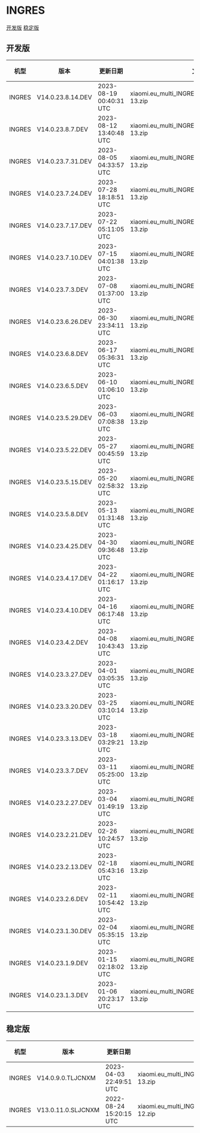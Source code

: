# INGRES
[开发版](#开发版)  [稳定版](#稳定版)
## 开发版
| 机型 | 版本 | 更新日期 | 文件名 | 大小 | 下载链接 |
| ---- | ---- | ---- | ---- | ---- | ---- |
| INGRES | V14.0.23.8.14.DEV | 2023-08-19 00:40:31 UTC | xiaomi.eu_multi_INGRES_V14.0.23.8.14.DEV_v14-13.zip | 5.1 GB | [SourceForge](https://sourceforge.net/projects/xiaomi-eu-multilang-miui-roms/files/xiaomi.eu/MIUI-WEEKLY-RELEASES/V14.0.23.8.14.DEV/xiaomi.eu_multi_INGRES_V14.0.23.8.14.DEV_v14-13.zip/download) |
| INGRES | V14.0.23.8.7.DEV | 2023-08-12 13:40:48 UTC | xiaomi.eu_multi_INGRES_V14.0.23.8.7.DEV_v14-13.zip | 5.1 GB | [SourceForge](https://sourceforge.net/projects/xiaomi-eu-multilang-miui-roms/files/xiaomi.eu/MIUI-WEEKLY-RELEASES/V14.0.23.8.7.DEV/xiaomi.eu_multi_INGRES_V14.0.23.8.7.DEV_v14-13.zip/download) |
| INGRES | V14.0.23.7.31.DEV | 2023-08-05 04:33:57 UTC | xiaomi.eu_multi_INGRES_V14.0.23.7.31.DEV_v14-13.zip | 5.1 GB | [SourceForge](https://sourceforge.net/projects/xiaomi-eu-multilang-miui-roms/files/xiaomi.eu/MIUI-WEEKLY-RELEASES/V14.0.23.7.31.DEV/xiaomi.eu_multi_INGRES_V14.0.23.7.31.DEV_v14-13.zip/download) |
| INGRES | V14.0.23.7.24.DEV | 2023-07-28 18:18:51 UTC | xiaomi.eu_multi_INGRES_V14.0.23.7.24.DEV_v14-13.zip | 5.1 GB | [SourceForge](https://sourceforge.net/projects/xiaomi-eu-multilang-miui-roms/files/xiaomi.eu/MIUI-WEEKLY-RELEASES/V14.0.23.7.24.DEV/xiaomi.eu_multi_INGRES_V14.0.23.7.24.DEV_v14-13.zip/download) |
| INGRES | V14.0.23.7.17.DEV | 2023-07-22 05:11:05 UTC | xiaomi.eu_multi_INGRES_V14.0.23.7.17.DEV_v14-13.zip | 5.1 GB | [SourceForge](https://sourceforge.net/projects/xiaomi-eu-multilang-miui-roms/files/xiaomi.eu/MIUI-WEEKLY-RELEASES/V14.0.23.7.17.DEV/xiaomi.eu_multi_INGRES_V14.0.23.7.17.DEV_v14-13.zip/download) |
| INGRES | V14.0.23.7.10.DEV | 2023-07-15 04:01:38 UTC | xiaomi.eu_multi_INGRES_V14.0.23.7.10.DEV_v14-13.zip | 5.1 GB | [SourceForge](https://sourceforge.net/projects/xiaomi-eu-multilang-miui-roms/files/xiaomi.eu/MIUI-WEEKLY-RELEASES/V14.0.23.7.10.DEV/xiaomi.eu_multi_INGRES_V14.0.23.7.10.DEV_v14-13.zip/download) |
| INGRES | V14.0.23.7.3.DEV | 2023-07-08 01:37:00 UTC | xiaomi.eu_multi_INGRES_V14.0.23.7.3.DEV_v14-13.zip | 5.1 GB | [SourceForge](https://sourceforge.net/projects/xiaomi-eu-multilang-miui-roms/files/xiaomi.eu/MIUI-WEEKLY-RELEASES/V14.0.23.7.3.DEV/xiaomi.eu_multi_INGRES_V14.0.23.7.3.DEV_v14-13.zip/download) |
| INGRES | V14.0.23.6.26.DEV | 2023-06-30 23:34:11 UTC | xiaomi.eu_multi_INGRES_V14.0.23.6.26.DEV_v14-13.zip | 5.1 GB | [SourceForge](https://sourceforge.net/projects/xiaomi-eu-multilang-miui-roms/files/xiaomi.eu/MIUI-WEEKLY-RELEASES/V14.0.23.6.26.DEV/xiaomi.eu_multi_INGRES_V14.0.23.6.26.DEV_v14-13.zip/download) |
| INGRES | V14.0.23.6.8.DEV | 2023-06-17 05:36:31 UTC | xiaomi.eu_multi_INGRES_V14.0.23.6.8.DEV_v14-13.zip | 5.1 GB | [SourceForge](https://sourceforge.net/projects/xiaomi-eu-multilang-miui-roms/files/xiaomi.eu/MIUI-WEEKLY-RELEASES/V14.0.23.6.8.DEV/xiaomi.eu_multi_INGRES_V14.0.23.6.8.DEV_v14-13.zip/download) |
| INGRES | V14.0.23.6.5.DEV | 2023-06-10 01:06:10 UTC | xiaomi.eu_multi_INGRES_V14.0.23.6.5.DEV_v14-13.zip | 5.0 GB | [SourceForge](https://sourceforge.net/projects/xiaomi-eu-multilang-miui-roms/files/xiaomi.eu/MIUI-WEEKLY-RELEASES/V14.0.23.6.5.DEV/xiaomi.eu_multi_INGRES_V14.0.23.6.5.DEV_v14-13.zip/download) |
| INGRES | V14.0.23.5.29.DEV | 2023-06-03 07:08:38 UTC | xiaomi.eu_multi_INGRES_V14.0.23.5.29.DEV_v14-13.zip | 5.0 GB | [SourceForge](https://sourceforge.net/projects/xiaomi-eu-multilang-miui-roms/files/xiaomi.eu/MIUI-WEEKLY-RELEASES/V14.0.23.5.29.DEV/xiaomi.eu_multi_INGRES_V14.0.23.5.29.DEV_v14-13.zip/download) |
| INGRES | V14.0.23.5.22.DEV | 2023-05-27 00:45:59 UTC | xiaomi.eu_multi_INGRES_V14.0.23.5.22.DEV_v14-13.zip | 5.0 GB | [SourceForge](https://sourceforge.net/projects/xiaomi-eu-multilang-miui-roms/files/xiaomi.eu/MIUI-WEEKLY-RELEASES/V14.0.23.5.22.DEV/xiaomi.eu_multi_INGRES_V14.0.23.5.22.DEV_v14-13.zip/download) |
| INGRES | V14.0.23.5.15.DEV | 2023-05-20 02:58:32 UTC | xiaomi.eu_multi_INGRES_V14.0.23.5.15.DEV_v14-13.zip | 5.1 GB | [SourceForge](https://sourceforge.net/projects/xiaomi-eu-multilang-miui-roms/files/xiaomi.eu/MIUI-WEEKLY-RELEASES/V14.0.23.5.15.DEV/xiaomi.eu_multi_INGRES_V14.0.23.5.15.DEV_v14-13.zip/download) |
| INGRES | V14.0.23.5.8.DEV | 2023-05-13 01:31:48 UTC | xiaomi.eu_multi_INGRES_V14.0.23.5.8.DEV_v14-13.zip | 5.0 GB | [SourceForge](https://sourceforge.net/projects/xiaomi-eu-multilang-miui-roms/files/xiaomi.eu/MIUI-WEEKLY-RELEASES/V14.0.23.5.8.DEV/xiaomi.eu_multi_INGRES_V14.0.23.5.8.DEV_v14-13.zip/download) |
| INGRES | V14.0.23.4.25.DEV | 2023-04-30 09:36:48 UTC | xiaomi.eu_multi_INGRES_V14.0.23.4.25.DEV_v14-13.zip | 5.0 GB | [SourceForge](https://sourceforge.net/projects/xiaomi-eu-multilang-miui-roms/files/xiaomi.eu/MIUI-WEEKLY-RELEASES/V14.0.23.4.25.DEV/xiaomi.eu_multi_INGRES_V14.0.23.4.25.DEV_v14-13.zip/download) |
| INGRES | V14.0.23.4.17.DEV | 2023-04-22 01:16:17 UTC | xiaomi.eu_multi_INGRES_V14.0.23.4.17.DEV_v14-13.zip | 5.1 GB | [SourceForge](https://sourceforge.net/projects/xiaomi-eu-multilang-miui-roms/files/xiaomi.eu/MIUI-WEEKLY-RELEASES/V14.0.23.4.17.DEV/xiaomi.eu_multi_INGRES_V14.0.23.4.17.DEV_v14-13.zip/download) |
| INGRES | V14.0.23.4.10.DEV | 2023-04-16 06:17:48 UTC | xiaomi.eu_multi_INGRES_V14.0.23.4.10.DEV_v14-13.zip | 5.1 GB | [SourceForge](https://sourceforge.net/projects/xiaomi-eu-multilang-miui-roms/files/xiaomi.eu/MIUI-WEEKLY-RELEASES/V14.0.23.4.10.DEV/xiaomi.eu_multi_INGRES_V14.0.23.4.10.DEV_v14-13.zip/download) |
| INGRES | V14.0.23.4.2.DEV | 2023-04-08 10:43:43 UTC | xiaomi.eu_multi_INGRES_V14.0.23.4.2.DEV_v14-13.zip | 5.1 GB | [SourceForge](https://sourceforge.net/projects/xiaomi-eu-multilang-miui-roms/files/xiaomi.eu/MIUI-WEEKLY-RELEASES/V14.0.23.4.2.DEV/xiaomi.eu_multi_INGRES_V14.0.23.4.2.DEV_v14-13.zip/download) |
| INGRES | V14.0.23.3.27.DEV | 2023-04-01 03:05:35 UTC | xiaomi.eu_multi_INGRES_V14.0.23.3.27.DEV_v14-13.zip | 5.1 GB | [SourceForge](https://sourceforge.net/projects/xiaomi-eu-multilang-miui-roms/files/xiaomi.eu/MIUI-WEEKLY-RELEASES/V14.0.23.3.27.DEV/xiaomi.eu_multi_INGRES_V14.0.23.3.27.DEV_v14-13.zip/download) |
| INGRES | V14.0.23.3.20.DEV | 2023-03-25 03:10:14 UTC | xiaomi.eu_multi_INGRES_V14.0.23.3.20.DEV_v14-13.zip | 5.1 GB | [SourceForge](https://sourceforge.net/projects/xiaomi-eu-multilang-miui-roms/files/xiaomi.eu/MIUI-WEEKLY-RELEASES/V14.0.23.3.20.DEV/xiaomi.eu_multi_INGRES_V14.0.23.3.20.DEV_v14-13.zip/download) |
| INGRES | V14.0.23.3.13.DEV | 2023-03-18 03:29:21 UTC | xiaomi.eu_multi_INGRES_V14.0.23.3.13.DEV_v14-13.zip | 5.1 GB | [SourceForge](https://sourceforge.net/projects/xiaomi-eu-multilang-miui-roms/files/xiaomi.eu/MIUI-WEEKLY-RELEASES/V14.0.23.3.13.DEV/xiaomi.eu_multi_INGRES_V14.0.23.3.13.DEV_v14-13.zip/download) |
| INGRES | V14.0.23.3.7.DEV | 2023-03-11 05:25:00 UTC | xiaomi.eu_multi_INGRES_V14.0.23.3.7.DEV_v14-13.zip | 5.1 GB | [SourceForge](https://sourceforge.net/projects/xiaomi-eu-multilang-miui-roms/files/xiaomi.eu/MIUI-WEEKLY-RELEASES/V14.0.23.3.7.DEV/xiaomi.eu_multi_INGRES_V14.0.23.3.7.DEV_v14-13.zip/download) |
| INGRES | V14.0.23.2.27.DEV | 2023-03-04 01:49:19 UTC | xiaomi.eu_multi_INGRES_V14.0.23.2.27.DEV_v14-13.zip | 5.1 GB | [SourceForge](https://sourceforge.net/projects/xiaomi-eu-multilang-miui-roms/files/xiaomi.eu/MIUI-WEEKLY-RELEASES/V14.0.23.2.27.DEV/xiaomi.eu_multi_INGRES_V14.0.23.2.27.DEV_v14-13.zip/download) |
| INGRES | V14.0.23.2.21.DEV | 2023-02-26 10:24:57 UTC | xiaomi.eu_multi_INGRES_V14.0.23.2.21.DEV_v14-13.zip | 5.1 GB | [SourceForge](https://sourceforge.net/projects/xiaomi-eu-multilang-miui-roms/files/xiaomi.eu/MIUI-WEEKLY-RELEASES/V14.0.23.2.21.DEV/xiaomi.eu_multi_INGRES_V14.0.23.2.21.DEV_v14-13.zip/download) |
| INGRES | V14.0.23.2.13.DEV | 2023-02-18 05:43:16 UTC | xiaomi.eu_multi_INGRES_V14.0.23.2.13.DEV_v14-13.zip | 5.1 GB | [SourceForge](https://sourceforge.net/projects/xiaomi-eu-multilang-miui-roms/files/xiaomi.eu/MIUI-WEEKLY-RELEASES/V14.0.23.2.13.DEV/xiaomi.eu_multi_INGRES_V14.0.23.2.13.DEV_v14-13.zip/download) |
| INGRES | V14.0.23.2.6.DEV | 2023-02-11 10:54:42 UTC | xiaomi.eu_multi_INGRES_V14.0.23.2.6.DEV_v14-13.zip | 5.1 GB | [SourceForge](https://sourceforge.net/projects/xiaomi-eu-multilang-miui-roms/files/xiaomi.eu/MIUI-WEEKLY-RELEASES/V14.0.23.2.6.DEV/xiaomi.eu_multi_INGRES_V14.0.23.2.6.DEV_v14-13.zip/download) |
| INGRES | V14.0.23.1.30.DEV | 2023-02-04 05:35:15 UTC | xiaomi.eu_multi_INGRES_V14.0.23.1.30.DEV_v14-13.zip | 5.1 GB | [SourceForge](https://sourceforge.net/projects/xiaomi-eu-multilang-miui-roms/files/xiaomi.eu/MIUI-WEEKLY-RELEASES/V14.0.23.1.30.DEV/xiaomi.eu_multi_INGRES_V14.0.23.1.30.DEV_v14-13.zip/download) |
| INGRES | V14.0.23.1.9.DEV | 2023-01-15 02:18:02 UTC | xiaomi.eu_multi_INGRES_V14.0.23.1.9.DEV_v14-13.zip | 4.9 GB | [SourceForge](https://sourceforge.net/projects/xiaomi-eu-multilang-miui-roms/files/xiaomi.eu/MIUI-WEEKLY-RELEASES/V14.0.23.1.9.DEV/xiaomi.eu_multi_INGRES_V14.0.23.1.9.DEV_v14-13.zip/download) |
| INGRES | V14.0.23.1.3.DEV | 2023-01-06 20:23:17 UTC | xiaomi.eu_multi_INGRES_V14.0.23.1.3.DEV_v14-13.zip | 4.7 GB | [SourceForge](https://sourceforge.net/projects/xiaomi-eu-multilang-miui-roms/files/xiaomi.eu/MIUI-WEEKLY-RELEASES/V14.0.23.1.3.DEV/xiaomi.eu_multi_INGRES_V14.0.23.1.3.DEV_v14-13.zip/download) |
## 稳定版
| 机型 | 版本 | 更新日期 | 文件名 | 大小 | 下载链接 |
| ---- | ---- | ---- | ---- | ---- | ---- |
| INGRES | V14.0.9.0.TLJCNXM | 2023-04-03 22:49:51 UTC | xiaomi.eu_multi_INGRES_V14.0.9.0.TLJCNXM_v14-13.zip | 5.1 GB | [SourceForge](https://sourceforge.net/projects/xiaomi-eu-multilang-miui-roms/files/xiaomi.eu/MIUI-STABLE-RELEASES/MIUIv14/xiaomi.eu_multi_INGRES_V14.0.9.0.TLJCNXM_v14-13.zip/download) |
| INGRES | V13.0.11.0.SLJCNXM | 2022-08-24 15:20:15 UTC | xiaomi.eu_multi_INGRES_V13.0.11.0.SLJCNXM_v13-12.zip | 4.4 GB | [SourceForge](https://sourceforge.net/projects/xiaomi-eu-multilang-miui-roms/files/xiaomi.eu/MIUI-STABLE-RELEASES/MIUIv13/xiaomi.eu_multi_INGRES_V13.0.11.0.SLJCNXM_v13-12.zip/download) |

